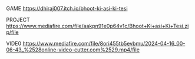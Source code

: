 GAME       https://dhiraj007.itch.io/bhoot-ki-asi-ki-tesi


PROJECT    https://www.mediafire.com/file/aakpn91e0p64v1c/Bhoot+Ki+asi+Ki+Tesi.zip/file


VIDE0      https://www.mediafire.com/file/8ori455tb5evbmu/2024-04-16_00-06-43_%2528online-video-cutter.com%2529.mp4/file
